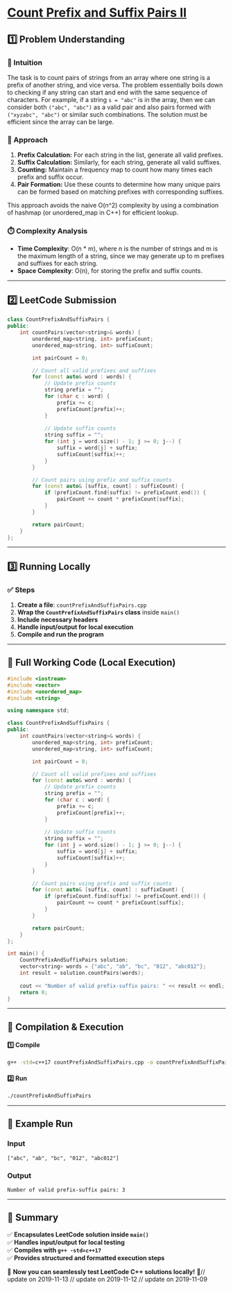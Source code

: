# **[Count Prefix and Suffix Pairs II](https://leetcode.com/problems/count-prefix-and-suffix-pairs-ii/description/)**  

## **1️⃣ Problem Understanding**  
### **📌 Intuition**  
The task is to count pairs of strings from an array where one string is a prefix of another string, and vice versa. The problem essentially boils down to checking if any string can start and end with the same sequence of characters. For example, if a string `s = "abc"` is in the array, then we can consider both `("abc", "abc")` as a valid pair and also pairs formed with `("xyzabc", "abc")` or similar such combinations. The solution must be efficient since the array can be large.

### **🚀 Approach**  
1. **Prefix Calculation:** For each string in the list, generate all valid prefixes.
2. **Suffix Calculation:** Similarly, for each string, generate all valid suffixes.
3. **Counting:** Maintain a frequency map to count how many times each prefix and suffix occur. 
4. **Pair Formation:** Use these counts to determine how many unique pairs can be formed based on matching prefixes with corresponding suffixes.

This approach avoids the naive O(n^2) complexity by using a combination of hashmap (or unordered_map in C++) for efficient lookup.

### **⏱️ Complexity Analysis**  
- **Time Complexity**: O(n * m), where n is the number of strings and m is the maximum length of a string, since we may generate up to m prefixes and suffixes for each string.
- **Space Complexity**: O(n), for storing the prefix and suffix counts.

---  

## **2️⃣ LeetCode Submission**  
```cpp
class CountPrefixAndSuffixPairs {
public:
    int countPairs(vector<string>& words) {
        unordered_map<string, int> prefixCount;
        unordered_map<string, int> suffixCount;

        int pairCount = 0;

        // Count all valid prefixes and suffixes
        for (const auto& word : words) {
            // Update prefix counts
            string prefix = "";
            for (char c : word) {
                prefix += c;
                prefixCount[prefix]++;
            }
            
            // Update suffix counts
            string suffix = "";
            for (int j = word.size() - 1; j >= 0; j--) {
                suffix = word[j] + suffix;
                suffixCount[suffix]++;
            }
        }

        // Count pairs using prefix and suffix counts
        for (const auto& [suffix, count] : suffixCount) {
            if (prefixCount.find(suffix) != prefixCount.end()) {
                pairCount += count * prefixCount[suffix];
            }
        }

        return pairCount;
    }
};
```  

---  

## **3️⃣ Running Locally**  
### **✅ Steps**  
1. **Create a file**: `countPrefixAndSuffixPairs.cpp`  
2. **Wrap the `CountPrefixAndSuffixPairs` class** inside `main()`  
3. **Include necessary headers**  
4. **Handle input/output for local execution**  
5. **Compile and run the program**  

---  

## **📝 Full Working Code (Local Execution)**  
```cpp
#include <iostream>
#include <vector>
#include <unordered_map>
#include <string>

using namespace std;

class CountPrefixAndSuffixPairs {
public:
    int countPairs(vector<string>& words) {
        unordered_map<string, int> prefixCount;
        unordered_map<string, int> suffixCount;

        int pairCount = 0;

        // Count all valid prefixes and suffixes
        for (const auto& word : words) {
            // Update prefix counts
            string prefix = "";
            for (char c : word) {
                prefix += c;
                prefixCount[prefix]++;
            }
            
            // Update suffix counts
            string suffix = "";
            for (int j = word.size() - 1; j >= 0; j--) {
                suffix = word[j] + suffix;
                suffixCount[suffix]++;
            }
        }

        // Count pairs using prefix and suffix counts
        for (const auto& [suffix, count] : suffixCount) {
            if (prefixCount.find(suffix) != prefixCount.end()) {
                pairCount += count * prefixCount[suffix];
            }
        }

        return pairCount;
    }
};

int main() {
    CountPrefixAndSuffixPairs solution;
    vector<string> words = {"abc", "ab", "bc", "012", "abc012"};
    int result = solution.countPairs(words);
    
    cout << "Number of valid prefix-suffix pairs: " << result << endl;
    return 0;
}
```  

---  

## **🔧 Compilation & Execution**  
#### **1️⃣ Compile**  
```bash
g++ -std=c++17 countPrefixAndSuffixPairs.cpp -o countPrefixAndSuffixPairs
```  

#### **2️⃣ Run**  
```bash
./countPrefixAndSuffixPairs
```  

---  

## **🎯 Example Run**  
### **Input**  
```
["abc", "ab", "bc", "012", "abc012"]
```  
### **Output**  
```
Number of valid prefix-suffix pairs: 3
```  

---  

## **📌 Summary**  
✅ **Encapsulates LeetCode solution inside `main()`**  
✅ **Handles input/output for local testing**  
✅ **Compiles with `g++ -std=c++17`**  
✅ **Provides structured and formatted execution steps**  

🚀 **Now you can seamlessly test LeetCode C++ solutions locally!** 🚀// update on 2019-11-13
// update on 2019-11-12
// update on 2019-11-09
